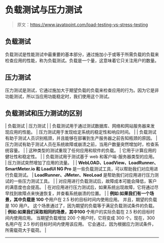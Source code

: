 # 负载测试与压力测试

> 原文：<https://www.javatpoint.com/load-testing-vs-stress-testing>

## 负载测试

负载测试是性能测试中最重要的基本部分，通过施加小于或等于所需负载的负载来检查应用的性能，称为负载测试。负载是一个量，这意味着它只关注用户的数量。

## 压力测试

压力测试是测试，它通过施加大于期望负载的负载来检查应用的行为。因为它是非功能测试，所以当应用功能稳定时，我们使用这个测试。

## 负载测试和压力测试的区别

| 负载测试 | 压力测试 |
| 负载测试用于通过测试数据库、网络和网站服务器来发现应用的性能。 | 压力测试用于发现给定系统的稳定性和响应时间。 |
| 负载测试有助于测试人员识别瓶颈，并且能够在部署到生产服务器之前告知瓶颈的原因。 | 压力测试有助于测试人员在系统故障或崩溃之前，当用户数量突然增加时，检查系统容量。 |
| 这种类型的测试重现了任何应用和软件的负载。 | 它用于计算应用的健壮性和稳定性。 |
| 负载测试用于测试基于 web 和客户端-服务器类型的应用。 | 压力测试突然增加了应用的流量。 |
| **WebLOAD、LoadView、LoadRunner、SmartMeter.io 和 LoadUI NG Pro** 是一些负载测试工具，可以帮助我们对应用进行负载测试。 | **LoadRunner、JMeter、NeoLoad** 是帮助我们对应用进行压力测试的一些压力测试工具。 |
| 对应用进行负载测试后，故障成本可能会降低，客户的满意度也会提高。 | 在对应用进行压力测试后，如果系统出现故障，它将通过尽早找到故障点来快速恢复，并查看系统崩溃的位置。 |
| **例如:**如果我们有一个场景，其中**负载是 100 个**用户在 2.5 秒的目标时间内使用应用。
并且，期望的负载是 100 用户。
这个场景通过了，因为期望的负载等于满足负载测试条件的负载。 | **例如:**如果我们采取相同的场景，其中**100 个**用户的实际负载在 2.5 秒的目标时间内使用应用。
当期望负载增加 200 个用户时，它将变成 300 个。现在，300 名用户在 2.5 秒的目标时间内使用该应用。
它会通过，因为根据应力测试条件，所需载荷大于载荷。 |

* * *